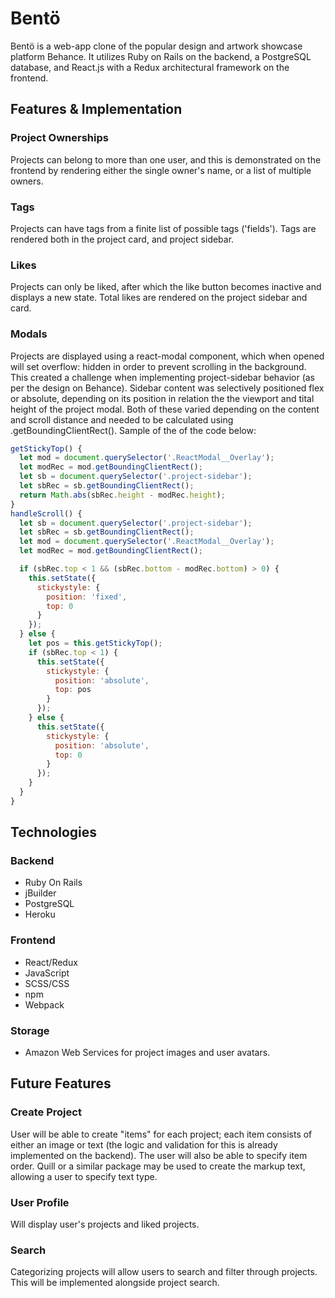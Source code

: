 # Bentö

Bentö is a web-app clone of the popular design and artwork showcase platform Behance. It utilizes Ruby on Rails on the backend, a PostgreSQL database, and React.js with a Redux architectural framework on the frontend.

## Features & Implementation

### Project Ownerships

Projects can belong to more than one user, and this is demonstrated on the frontend by rendering either the single owner's name, or a list of multiple owners.

### Tags

Projects can have tags from a finite list of possible tags ('fields'). Tags are rendered both in the project card, and project sidebar.

### Likes

Projects can only be liked, after which the like button becomes inactive and displays a new state. Total likes are rendered on the project sidebar and card.

### Modals

Projects are displayed using a react-modal component, which when opened will set overflow: hidden in order to prevent scrolling in the background. This created a challenge when implementing project-sidebar behavior (as per the design on Behance). Sidebar content was selectively positioned flex or absolute, depending on its position in relation the the viewport and tital height of the project modal. Both of these varied depending on the content and scroll distance and needed to be calculated using .getBoundingClientRect().
Sample of the of the code below: 

```javascript
getStickyTop() {
  let mod = document.querySelector('.ReactModal__Overlay');
  let modRec = mod.getBoundingClientRect();
  let sb = document.querySelector('.project-sidebar');
  let sbRec = sb.getBoundingClientRect();
  return Math.abs(sbRec.height - modRec.height);
}
handleScroll() {
  let sb = document.querySelector('.project-sidebar');
  let sbRec = sb.getBoundingClientRect();
  let mod = document.querySelector('.ReactModal__Overlay');
  let modRec = mod.getBoundingClientRect();

  if (sbRec.top < 1 && (sbRec.bottom - modRec.bottom) > 0) {
    this.setState({
      stickystyle: {
        position: 'fixed',
        top: 0
      }
    });
  } else {
    let pos = this.getStickyTop();
    if (sbRec.top < 1) {
      this.setState({
        stickystyle: {
          position: 'absolute',
          top: pos
        }
      });
    } else {
      this.setState({
        stickystyle: {
          position: 'absolute',
          top: 0
        }
      });
    }
  }
}
```

## Technologies

### Backend

- Ruby On Rails
- jBuilder
- PostgreSQL
- Heroku

### Frontend

- React/Redux
- JavaScript
- SCSS/CSS
- npm
- Webpack

### Storage

- Amazon Web Services for project images and user avatars.

## Future Features

### Create Project

User will be able to create "items" for each project; each item consists of either an image or text (the logic and validation for this is already implemented on the backend). The user will also be able to specify item order. Quill or a similar package may be used to create the markup text, allowing a user to specify text type.

### User Profile

Will display user's projects and liked projects.

### Search

Categorizing projects will allow users to search and filter through projects. This will be implemented alongside project search. 




[live demo]: https://bentoo.herokuapp.com/
